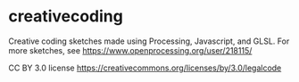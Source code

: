 # creativecoding
Creative coding sketches made using Processing, Javascript, and GLSL. For more sketches, see https://www.openprocessing.org/user/218115/

CC BY 3.0 license https://creativecommons.org/licenses/by/3.0/legalcode
